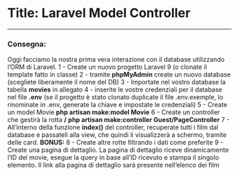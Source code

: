 # Title: Laravel Model Controller
_____________

### Consegna:
Oggi facciamo la nostra prima vera interazione con il database utilizzando l’ORM di Laravel.
1 - Create un nuovo progetto Laravel 9 (o clonate il template fatto in classe)
2 - tramite **phpMyAdmin** create un nuovo database (scegliete liberamente il nome del DB)
3 - Importate nel vostro database la tabella **movies** in allegato
4 - inserite le vostre credenziali per il database nel file **.env** (se il progetto è stato clonato duplicate il file .env.exemple, lo rinominate in .env, generate la chiave e impostate le credenziali)
5 - Create un model Movie
**php artisan make:model Movie**
6 - Create un controller che gestirà la rotta **/**
**php artisan make:controller Guest/PageController**
7 - All’interno della funzione **index()** del controller, recuperate tutti i film dal database e passateli alla view, che quindi li visualizzerà a schermo, tramite delle card.
**BONUS:**
8 - Create altre rotte filtrando i dati come preferite
9 - Create una pagina di dettaglio. La pagina di dettaglio riceve dinamicamente l’ID del movie, esegue la query in base all’ID ricevuto e stampa il singolo elemento. Il link alla pagina di dettaglio sarà presente nell’elenco dei film
